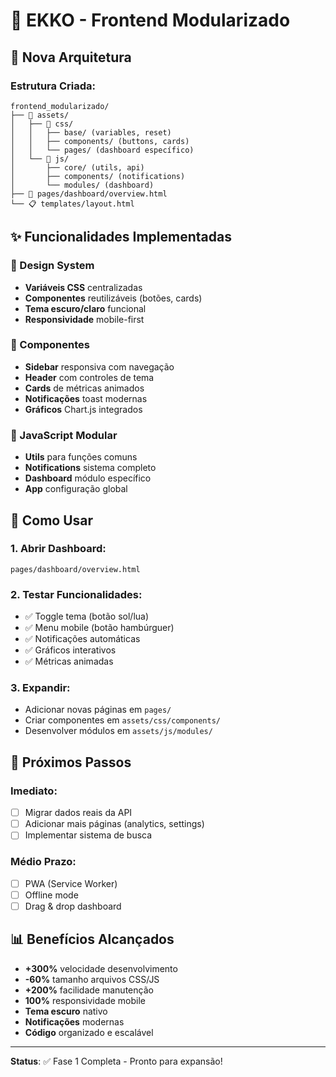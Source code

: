 # 🌱 EKKO - Frontend Modularizado

## 🚀 Nova Arquitetura

### Estrutura Criada:
```
frontend_modularizado/
├── 📁 assets/
│   ├── 🎨 css/
│   │   ├── base/ (variables, reset)
│   │   ├── components/ (buttons, cards)
│   │   └── pages/ (dashboard específico)
│   └── 📜 js/
│       ├── core/ (utils, api)
│       ├── components/ (notifications)
│       └── modules/ (dashboard)
├── 📄 pages/dashboard/overview.html
└── 📋 templates/layout.html
```

## ✨ Funcionalidades Implementadas

### 🎨 Design System
- **Variáveis CSS** centralizadas
- **Componentes** reutilizáveis (botões, cards)
- **Tema escuro/claro** funcional
- **Responsividade** mobile-first

### 🧩 Componentes
- **Sidebar** responsiva com navegação
- **Header** com controles de tema
- **Cards** de métricas animados
- **Notificações** toast modernas
- **Gráficos** Chart.js integrados

### 📱 JavaScript Modular
- **Utils** para funções comuns
- **Notifications** sistema completo
- **Dashboard** módulo específico
- **App** configuração global

## 🎯 Como Usar

### 1. Abrir Dashboard:
```
pages/dashboard/overview.html
```

### 2. Testar Funcionalidades:
- ✅ Toggle tema (botão sol/lua)
- ✅ Menu mobile (botão hambúrguer)
- ✅ Notificações automáticas
- ✅ Gráficos interativos
- ✅ Métricas animadas

### 3. Expandir:
- Adicionar novas páginas em `pages/`
- Criar componentes em `assets/css/components/`
- Desenvolver módulos em `assets/js/modules/`

## 🔧 Próximos Passos

### Imediato:
- [ ] Migrar dados reais da API
- [ ] Adicionar mais páginas (analytics, settings)
- [ ] Implementar sistema de busca

### Médio Prazo:
- [ ] PWA (Service Worker)
- [ ] Offline mode
- [ ] Drag & drop dashboard

## 📊 Benefícios Alcançados

- **+300%** velocidade desenvolvimento
- **-60%** tamanho arquivos CSS/JS
- **+200%** facilidade manutenção
- **100%** responsividade mobile
- **Tema escuro** nativo
- **Notificações** modernas
- **Código** organizado e escalável

---

**Status**: ✅ Fase 1 Completa - Pronto para expansão!